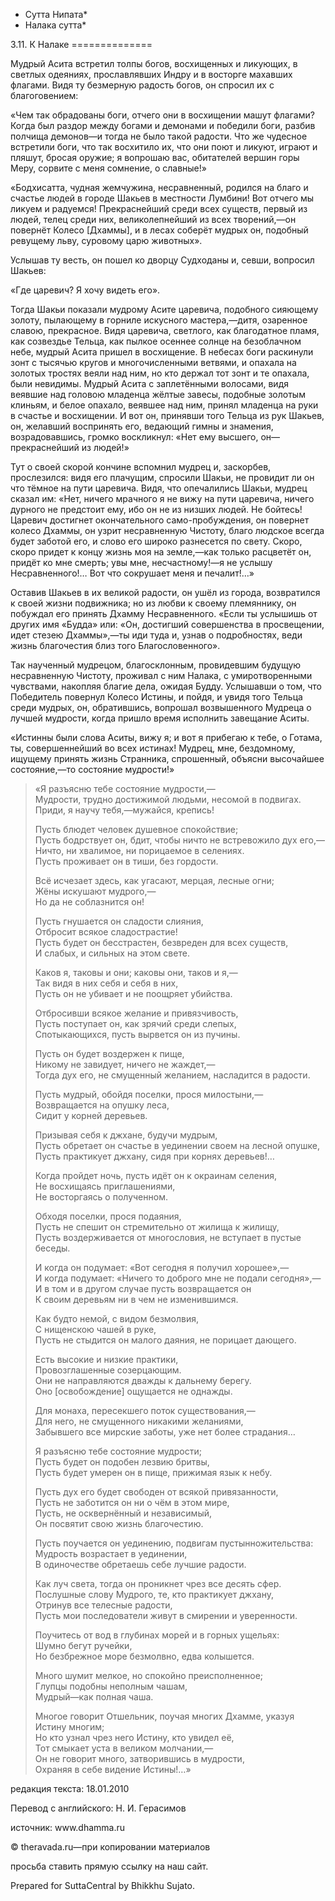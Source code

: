* Сутта Нипата*
* Налака сутта*

3\.11\. К Налаке
\=\=\=\=\=\=\=\=\=\=\=\=\=\=

Мудрый Асита встретил толпы богов, восхищенных и ликующих, в светлых одеяниях, прославлявших Индру и в восторге махавших флагами\. Видя ту безмерную радость богов, он спросил их с благоговением:

«Чем так обрадованы боги, отчего они в восхищении машут флагами? Когда был раздор между богами и демонами и победили боги, разбив полчища демонов—и тогда не было такой радости\. Что же чудесное встретили боги, что так восхитило их, что они поют и ликуют, играют и пляшут, бросая оружие; я вопрошаю вас, обитателей вершин горы Меру, сорвите с меня сомнение, о славные\!»

«Бодхисатта, чудная жемчужина, несравненный, родился на благо и счастье людей в городе Шакьев в местности Лумбини\! Вот отчего мы ликуем и радуемся\! Прекраснейший среди всех существ, первый из людей, телец среди них, великолепнейший из всех творений,—он повернёт Колесо \[Дхаммы\], и в лесах соберёт мудрых он, подобный ревущему льву, суровому царю животных»\.

Услышав ту весть, он пошел ко дворцу Судходаны и, севши, вопросил Шакьев:

«Где царевич? Я хочу видеть его»\.

Тогда Шакьи показали мудрому Асите царевича, подобного сияющему золоту, пылающему в горниле искусного мастера,—дитя, озаренное славою, прекрасное\. Видя царевича, светлого, как благодатное пламя, как созвездье Тельца, как пылкое осеннее солнце на безоблачном небе, мудрый Асита пришел в восхищение\. В небесах боги раскинули зонт с тысячью кругов и многочисленными ветвями, и опахала на золотых тростях веяли над ним, но кто держал тот зонт и те опахала, были невидимы\. Мудрый Асита с заплетёнными волосами, видя веявшие над головою младенца жёлтые завесы, подобные золотым клиньям, и белое опахало, веявшее над ним, принял младенца на руки в счастье и восхищении\. И вот он, принявши того Тельца из рук Шакьев, он, желавший воспринять его, ведающий гимны и знамения, возрадовавшись, громко воскликнул: «Нет ему высшего, он—прекраснейший из людей\!»

Тут о своей скорой кончине вспомнил мудрец и, заскорбев, прослезился: видя его плачущим, спросили Шакьи, не провидит ли он что тёмное на пути царевича\. Видя, что опечалились Шакьи, мудрец сказал им: «Нет, ничего мрачного я не вижу на пути царевича, ничего дурного не предстоит ему, ибо он не из низших людей\. Не бойтесь\! Царевич достигнет окончательного само\-пробуждения, он повернет колесо Дхаммы, он узрит несравненную Чистоту, благо людское всегда будет заботой его, и слово его широко разнесется по свету\. Скоро, скоро придет к концу жизнь моя на земле,—как только расцветёт он, придёт ко мне смерть; увы мне, несчастному\!—я не услышу Несравненного\!… Вот что сокрушает меня и печалит\!…»

Оставив Шакьев в их великой радости, он ушёл из города, возвратился к своей жизни подвижника; но из любви к своему племяннику, он побуждал его принять Дхамму Несравненного\. «Если ты услышишь от других имя «Будда» или: «Он, достигший совершенства в просвещении, идет стезею Дхаммы»,—ты иди туда и, узнав о подробностях, веди жизнь благочестия близ того Благословенного»\.

Так наученный мудрецом, благосклонным, провидевшим будущую несравненную Чистоту, проживал с ним Налака, с умиротворенными чувствами, накопляя благие дела, ожидая Будду\. Услышавши о том, что Победитель повернул Колесо Истины, и пойдя, и увидя того Тельца среди мудрых, он, обратившись, вопрошал возвышенного Мудреца о лучшей мудрости, когда пришло время исполнить завещание Аситы\.

«Истинны были слова Аситы, вижу я; и вот я прибегаю к тебе, о Готама, ты, совершеннейший во всех истинах\! Мудрец, мне, бездомному, ищущему принять жизнь Странника, спрошенный, объясни высочайшее состояние,—то состояние мудрости\!»

> «Я разъясню тебе состояние мудрости,—  
> Мудрости, трудно достижимой людьми, несомой в подвигах\.  
> Приди, я научу тебя,—мужайся, крепись\!
>
> Пусть блюдет человек душевное спокойствие;  
> Пусть бодрствует он, бдит, чтобы ничто не встревожило дух его,—  
> Ничто, ни хвалимое, ни порицаемое в селениях\.  
> Пусть проживает он в тиши, без гордости\.
>
> Всё исчезает здесь, как угасают, мерцая, лесные огни;  
> Жёны искушают мудрого,—  
> Но да не соблазнится он\!
>
> Пусть гнушается он сладости слияния,  
> Отбросит всякое сладострастие\!  
> Пусть будет он бесстрастен, безвреден для всех существ,  
> И слабых, и сильных на этом свете\.
>
> Каков я, таковы и они; каковы они, таков и я,—  
> Так видя в них себя и себя в них,  
> Пусть он не убивает и не поощряет убийства\.
>
> Отбросивши всякое желание и привязчивость,  
> Пусть поступает он, как зрячий среди слепых,  
> Спотыкающихся, пусть вырвется он из пучины\.
>
> Пусть он будет воздержен к пище,  
> Никому не завидует, ничего не жаждет,—  
> Тогда дух его, не смущенный желанием, насладится в радости\.
>
> Пусть мудрый, обойдя поселки, прося милостыни,—  
> Возвращается на опушку леса,  
> Сидит у корней деревьев\.
>
> Призывая себя к джхане, будучи мудрым,  
> Пусть обретает он счастье в уединении своем на лесной опушке,  
> Пусть практикует джхану, сидя при корнях деревьев\!…
>
> Когда пройдет ночь, пусть идёт он к окраинам селения,  
> Не восхищаясь приглашениями,  
> Не восторгаясь о полученном\.
>
> Обходя поселки, прося подаяния,  
> Пусть не спешит он стремительно от жилища к жилищу,  
> Пусть воздерживается от многословия, не вступает в пустые беседы\.
>
> И когда он подумает: «Вот сегодня я получил хорошее»,—  
> И когда подумает: «Ничего то доброго мне не подали сегодня»,—  
> И в том и в другом случае пусть возвращается он  
> К своим деревьям ни в чем не изменившимся\.
>
> Как будто немой, с видом безмолвия,  
> С нищенскою чашей в руке,  
> Пусть не стыдится он малого даяния, не порицает дающего\.
>
> Есть высокие и низкие практики,  
> Провозглашенные созерцающим\.  
> Они не направляются дважды к дальнему берегу\.  
> Оно \[освобождение\] ощущается не однажды\.
>
> Для монаха, пересекшего поток существования,—  
> Для него, не смущенного никакими желаниями,  
> Забывшего все мирские заботы, уже нет более страдания…
>
> Я разъясню тебе состояние мудрости;  
> Пусть будет он подобен лезвию бритвы,  
> Пусть будет умерен он в пище, прижимая язык к небу\.
>
> Пусть дух его будет свободен от всякой привязанности,  
> Пусть не заботится он ни о чём в этом мире,  
> Пусть, не осквернённый и независимый,  
> Он посвятит свою жизнь благочестию\.
>
> Пусть поучается он уединению, подвигам пустынножительства:  
> Мудрость возрастает в уединении,  
> В одиночестве обретаешь себе лучшие радости\.
>
> Как луч света, тогда он проникнет чрез все десять сфер\.  
> Послушные слову Мудрого, те, кто практикует джхану,  
> Отринув все телесные радости,  
> Пусть мои последователи живут в смирении и уверенности\.
>
> Поучитесь от вод в глубинах морей и в горных ущельях:  
> Шумно бегут ручейки,  
> Но безбрежное море безмолвно, едва колышется\.
>
> Много шумит мелкое, но спокойно преисполненное;  
> Глупцы подобны неполным чашам,  
> Мудрый—как полная чаша\.
>
> Многое говорит Отшельник, поучая многих Дхамме, указуя Истину многим;  
> Но кто узнал чрез него Истину, кто увидел её,  
> Тот смыкает уста в великом молчании,—  
> Он не говорит много, затворившись в мудрости,  
> Охраняя в себе видение Истины\!…»

редакция текста: 18\.01\.2010

Перевод с английского: Н\. И\. Герасимов

источник: www\.dhamma\.ru

© theravada\.ru—при копировании материалов

просьба ставить прямую ссылку на наш сайт\.

Prepared for SuttaCentral by Bhikkhu Sujato\.